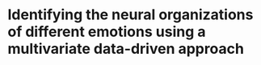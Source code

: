 # Identifying the neural organizations of different emotions using a multivariate data-driven approach
